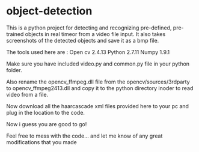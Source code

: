 # object-detection
This is a python project for detecting and recognizing 
pre-defined, pre-trained objects in real timeor from a video file input.
It also takes screenshots of the detected objects and save it as a bmp file.

The tools used here are : 
Open cv 2.4.13
Python 2.7.11
Numpy 1.9.1

Make sure you have included video.py and common.py file in your python folder.

Also rename the opencv_ffmpeg.dll file from the opencv/sources/3rdparty to 
opencv_ffmpeg2413.dll and copy it to the python directory
inoder to read video from a file.

Now download all the haarcascade xml files provided here to your pc
and plug in the location to the code.

Now i guess you are good to go!

Feel free to mess with the code...
and let me know of any great modifications that you made
